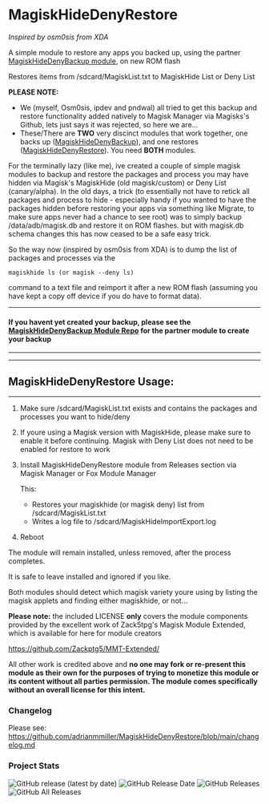 # MagiskHideDenyRestore

*Inspired by osm0sis from XDA*

A simple module to restore any apps you backed up, using the partner [MagiskHideDenyBackup module](https://github.com/adrianmmiller/MagiskHideDenyBackup), on new ROM flash

Restores items from /sdcard/MagiskList.txt to MagiskHide List or Deny List

**PLEASE NOTE:** 

- We (myself, Osm0sis, ipdev and pndwal) all tried to get this backup and restore functionality added natively to Magisk Manager via Magisks's Github, lets just says it was rejected, so here we are...
- These/There are **TWO** very discinct modules that work together, one backs up ([MagiskHideDenyBackup](https://github.com/adrianmmiller/MagiskHideDenyBackup)),
and one restores ([MagiskHideDenyRestore](https://github.com/adrianmmiller/MagiskHideDenyRestore)). 
You need **BOTH** modules. 

For the terminally lazy (like me), ive created a couple of simple magisk modules to backup and restore the 
packages and process you may have hidden via Magisk's MagiskHide (old magisk/custom) or Deny List (canary/alpha). 
In the old days, a trick (to essentially not have to retick all packages and process to hide - especially handy 
if you wanted to have the packages hidden before restoring your apps via something like Migrate, to make sure 
apps never had a chance to see root) was to simply backup /data/adb/magisk.db and restore it on ROM flashes. 
but with magisk.db schema changes this has now ceased to be a safe easy trick. 

So the way now (inspired by osm0sis from XDA) is to dump the list of packages and processes via the 

```magiskhide ls (or magisk --deny ls) ```

command to a text file and reimport it after a new ROM flash (assuming you have kept a copy off device if you do 
have to format data).

---
#### **If you havent yet created your backup, please see the [MagiskHideDenyBackup Module Repo](https://github.com/adrianmmiller/MagiskHideDenyBackup) for the partner module to create your backup**
---

---
## **MagiskHideDenyRestore Usage:**
---

1) Make sure /sdcard/MagiskList.txt exists and contains the packages and processes you want to hide/deny
2) If youre using a Magisk version with MagiskHide, please make sure to enable it before continuing. 
   Magisk with Deny List does not need to be enabled for restore to work
3) Install MagiskHideDenyRestore module from Releases section via Magisk Manager or Fox Module Manager

	This:
	- Restores your magiskhide (or magisk deny) list from /sdcard/MagiskList.txt
	- Writes a log file to /sdcard/MagiskHideImportExport.log
5) Reboot

The module will remain installed, unless removed, after the process completes.

It is safe to leave installed and ignored if you like.

Both modules should detect which magisk variety youre using by listing the magisk applets and finding either magiskhide, or not...

**Please note:** the included LICENSE **only** covers the module components provided by the excellent work of Zack5tpg's 
Magisk Module Extended, which is available for here for module creators

https://github.com/Zackptg5/MMT-Extended/


All other work is credited above and **no one may fork or re-present this module as their own for the purposes of trying to 
monetize this module or its content without all parties permission. The module comes specifically without an overall license 
for this intent.**


### Changelog ###

Please see: https://github.com/adrianmmiller/MagiskHideDenyRestore/blob/main/changelog.md

### Project Stats ###

![GitHub release (latest by date)](https://img.shields.io/github/v/release/adrianmmiller/MagiskHideDenyRestore?label=Release&style=plastic)
![GitHub Release Date](https://img.shields.io/github/release-date/adrianmmiller/MagiskHideDenyRestore?label=Release%20Date&style=plastic)
![GitHub Releases](https://img.shields.io/github/downloads/adrianmmiller/MagiskHideDenyRestore/latest/total?label=Downloads%20%28Latest%20Release%29&style=plastic)
![GitHub All Releases](https://img.shields.io/github/downloads/adrianmmiller/MagiskHideDenyRestore/total?label=Total%20Downloads%20%28All%20Releases%29&style=plastic)

